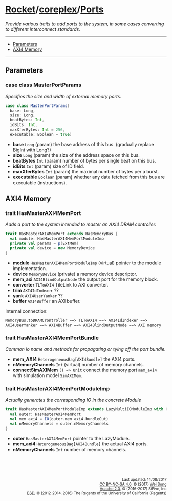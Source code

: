 [Rocket](../Readme.md)/[coreplex](../coreplex.md)/[Ports](https://github.com/freechipsproject/rocket-chip/blob/master/src/main/scala/coreplex/Ports.scala)
========================
*Provide various traits to add ports to the system, in some cases converting to different interconnect standards.*

************************

- [Parameters](#parameters)
- [AXI4 Memory](#axi4-memory)

************************

## Parameters

### case class MasterPortParams
*Specifies the size and width of external memory ports.*

~~~scala
case class MasterPortParams(
  base: Long,
  size: Long,
  beatBytes: Int,
  idBits: Int,
  maxXferBytes: Int = 256,
  executable: Boolean = true)
~~~

+ **base** `Long` (param) the base address of this bus. (gradually replace BigInt with Long?)
+ **size** `Long` (param) the size of the address space on this bus.
+ **beatBytes** `Int` (param) number of bytes per single beat on this bus.
+ **idBits** `Int` (param) size of ID field.
+ **maxXferBytes** `Int` (param) the maximal number of bytes per a burst.
+ **executable** `Boolean` (param) whether any data fetched from this bus are executable (instructions).

## AXI4 Memory

### trait HasMasterAXI4MemPort
*Adds a port to the system intended to master an AXI4 DRAM controller.*

~~~scala
trait HasMasterAXI4MemPort extends HasMemoryBus {
  val module: HasMasterAXI4MemPortModuleImp
  private val params = p(ExtMem)
  private val device = new MemoryDevice
}
~~~

+ **module** `HasMasterAXI4MemPortModuleImp` (virtual) pointer to the module implementation.
+ **device** `MemoryDevice` (private) a memory device descriptor.
+ **mem_axi** `AXI4BlindOutputNode` the output port for the memory block.
+ **converter** `TLToAXI4` TileLink to AXI converter.
+ **trim** `AXI4IdIndexer` ??
+ **yank** `AXI4UserYanker` ??
+ **buffer** `AXI4Buffer` an AXI buffer.

Internal connection:
~~~
MemoryBus.toDRAMCrontroller ==> TLToAXI4 ==> AXI4IdIndexer ==> AXI4UserYanker ==> AXI4Buffer ==> AXI4BlindOutputNode ==> AXI memory
~~~

### trait HasMasterAXI4MemPortBundle
*Common io name and methods for propagating or tying off the port bundle.*

+ **mem_AXI4** `HeterogeneousBag[AXI4Bundle]` the AXI4 ports.
+ **nMemoryChannels** `Int` (virtual) number of memory channels.
+ **connectSimAXIMem** `() => Unit` connect the memory port `mem_axi4` with simulation model `SimAXIMem`.

### trait HasMasterAXI4MemPortModuleImp
*Actually generates the corresponding IO in the concrete Module*

~~~scala
trait HasMasterAXI4MemPortModuleImp extends LazyMultiIOModuleImp with HasMasterAXI4MemPortBundle {
  val outer: HasMasterAXI4MemPort
  val mem_axi4 = IO(outer.mem_axi4.bundleOut)
  val nMemoryChannels = outer.nMemoryChannels
}
~~~

+ **outer** `HasMasterAXI4MemPort` pointer to the LazyModule.
+ **mem_axi4** `HeterogeneousBag[AXI4Bundle]` the actual AXI4 ports.
+ **nMemoryChannels** `Int` number of memory channels.


<br><br><br><p align="right">
<sub>
Last updated: 14/08/2017<br>
[CC BY-NC-SA 4.0](https://creativecommons.org/licenses/by-nc-sa/4.0/), &copy; (2017) [Wei Song](mailto:wsong83@gmail.com)<br>
[Apache 2.0](https://github.com/freechipsproject/rocket-chip/blob/master/LICENSE.SiFive), &copy; (2016-2017) SiFive, Inc<br>
[BSD](https://github.com/freechipsproject/rocket-chip/blob/master/LICENSE.Berkeley), &copy; (2012-2014, 2016) The Regents of the University of California (Regents)
</sub>
</p>
